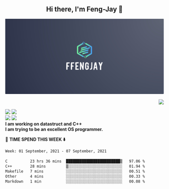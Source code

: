 <h2 align="center"> Hi there, I'm Feng-Jay 👋 </h2>  

![](https://github.com/Feng-Jay/DataStruct/blob/master/Image/1.png)  

<img align="right" src="https://github-readme-stats.vercel.app/api?username=Feng-Jay&show_icons=true&icon_color=CE1D2D&text_color=718096&bg_color=ffffff&hide_title=true" />


&emsp;

![](https://visitor-badge.glitch.me/badge?page_id=Feng-Jay.readme)
![](https://img.shields.io/badge/Concentrate-Cpp-blue)  
![](https://img.shields.io/badge/Rust-primer-orange)
![](https://img.shields.io/badge/Target-OS-9cf)  
**I am working on datastruct and C++**  
**I am trying to be an excellent OS programmer.**  


📘 **TIME SPEND THIS WEEK ⬇️**
<!--START_SECTION:waka-->
```text
Week: 01 September, 2021 - 07 September, 2021

C          23 hrs 36 mins  ████████████████████████▒   97.06 % 
C++        28 mins         ▒░░░░░░░░░░░░░░░░░░░░░░░░   01.94 % 
Makefile   7 mins          ░░░░░░░░░░░░░░░░░░░░░░░░░   00.51 % 
Other      4 mins          ░░░░░░░░░░░░░░░░░░░░░░░░░   00.33 % 
Markdown   1 min           ░░░░░░░░░░░░░░░░░░░░░░░░░   00.08 % 
```
<!--END_SECTION:waka-->
